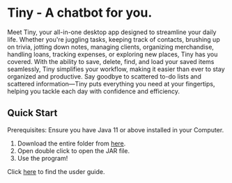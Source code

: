 # Tiny - A chatbot for you.

Meet Tiny, your all-in-one desktop app designed to streamline your daily life. Whether you're juggling tasks, keeping track of contacts, brushing up on trivia, jotting down notes, managing clients, organizing merchandise, handling loans, tracking expenses, or exploring new places, Tiny has you covered. With the ability to save, delete, find, and load your saved items seamlessly, Tiny simplifies your workflow, making it easier than ever to stay organized and productive. Say goodbye to scattered to-do lists and scattered information—Tiny puts everything you need at your fingertips, helping you tackle each day with confidence and efficiency.


## Quick Start

Prerequisites: Ensure you have Java 11 or above installed in your Computer.

1. Download the entire folder from [here](https://github.com/Yskie/ip/releases/).
2. Open double click to open the JAR file.
3. Use the program!

Click [here](https://yskie.github.io/ip/) to find the usder guide.
